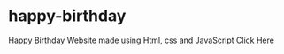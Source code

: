 # happy-birthday
Happy Birthday Website made using Html, css and JavaScript
<a href="https://programmergaurav.me/happy-birthday/?name=Gaurav" target="blank">Click Here</a>









